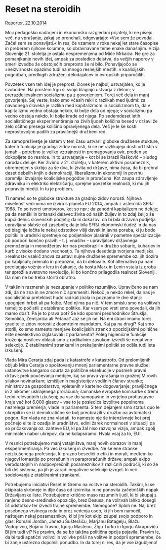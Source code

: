 # Reset na steroidih

[Reporter, 22.10.2014](https://reporter.si/clanek/kolumnisti/tomaz-stih-reset-na-steroidih-480025)

Moji pedagoško nadarjeni in ekonomsko razgledani prijatelji, ki ne pišejo več, na vprašanje, zakaj so prenehali, odgovarjajo: »Vse sem že povedal. Začel sem se ponavljati.« In res, če vzamem v roke nekaj let stare časopise in preberem njihove kolumne, so obravnavane teme enake današnjim. Vizija Slovenije 21. stoletja je ostala nespremenjena od Miće Mrkaića. Ne gre za pomanjkanje novih idej, ampak za posledico dejstva, da večjih naporov v smeri izvedbe že obstoječih preprosto še ni bilo. Ponavljajočo se »neizvirnost« opazimo tudi na mnogo resnejših mestih: v koalicijskih pogodbah, predlogih združenj delodajalcev in evropskih priporočilih.

Povzetek vseh teh idej je preprost: človek je najbolj ustvarjalen, ko je svoboden. Na prostem trgu si svojo blaginjo ustvarja z delom; v prerazdeljevalnem socializmu pa z govorjenjem. Torej več dela in manj govorjenja. Saj veste, kako smo včasih rekli o razlikah med ljudmi: za navadnega človeka je razlika med kapitalizmom in socializmom ta, da v kapitalizmu vedno obstaja nekdo, ki bolje dela od njega; v socializmu pa vedno obstaja nekdo, ki bolje krade od njega. Po sedemdeset letih socialističnega eksperimentiranja na živih ljudeh količina besed v državi že zelo očitno presega količino opravljenega dela. Več je le še kosti neprostovoljno padlih za pravičnejši družbeni red.

Za samopreživetje je sistem v tem času ustvaril globoke družbene stukture, katerih funkcija je gradnja zidov norosti, ki se ne razlikujejo dosti od tistih v jamah – potrebno je veliko vztrajnosti in premagovanja ovir, preden se dokopljete do resnice. In to ustvarjanje – kot bi se izrazil Rašković – »ludog naroda« deluje. Ker živimo v 21. stoletju, v katerem aktivni posameznik, obremenjen s skrbjo za še dva, ki živita od države, nima časa, da bi prebral deset debelih knjih o demokraciji, liberalizmu in ekonomiji in povrhu spremljal izvajanje koalicijske pogodbe in proračuna. Kot zaupa zdravljenje zdravniku in elektriko električarju, sprejme povzetke realnosti, ki mu jih pripravijo mediji. In tu je problem.

Ti namreč so te globoke strukture za gradnjo zidov norosti. Njihova miselnost večinoma ne izvira s planeta EU 2014, ampak z asteroida SFRJ 1968. To so tvorci umotvorov, kot so npr.: da zahodni kapitalizem ne deluje; pa da nemški in britanski delavec živita od naših žuljev in to zdaj želijo še kupci delnic slovenskih podjetij; da ni dokazov, da bi bila državna podjetja upravljana slabše od zasebnih; da je bila SFRJ ekonomski čudež in da nas od blaginje ločita le nekaj odstotkov višji davek in javna poraba, ki ju bodo politiki in uradniki spretneje od podjetnikov plasirali v pametne specializacije ob podpori končno pravih – t. j. »naših« – upravljalcev državnega premoženja in menedžerjev ter nas preobrazili v družbo sobaric, kuharjev in kurb z visoko dodano vrednostjo. Ta njihova desetletja tvorjena medijska »realnost« vsakič znova zaustavi nujne družbene spremembe oz. jih dozira po kapljicah; premalo in prepozno, da bi delovale. Kot alternativo pa nam predlagajo vožnjo v leru in čakanje, da bosta Marx in Lenin vstala iz groba ter sprožila svetovno revolucijo, ki bo končno prilagodila realnost Sloveniji. Da nam ne bo treba storiti obratno.

V takšnih razmerah je nezaupanje v politiko razumljivo. Upravičeno se nam zdi, da ne zna in ne zmore nič spremeniti. Nekoč je nekdo rekel, da nas je socialistična preteklost hudo radikalizirala in poznamo le dve stanji: upognjeni hrbet ali pa fojbe. Med njima pa nič. V tem smislu smo na volitvah temeljito počistili z etablirano politiko. Kar vsem po vrsti smo povedali, da jih mamo dos’t. Pa je to prava pot? Se kdo spomni predhodnikov Štruklja, Semoliča, Zemljariča ali Petana? Jaz se jih ne. Na eni strani imamo torej graditelje zidov norosti z dosmrtnim mandatom. Kaj pa na drugi? Kaj smo storili, ko smo namesto menjave koalicijskih strank z opozicijskimi  politične elite neselektivno izglasovali iz parlamenta? Poleg higienične funkcije kroženja nosilcev oblasti smo z radikalnim zasukom izvedli še negativno selekcijo. Z etabliranimi strankami in prekaljenimi politiki so odšla tudi leta izkušenj.

Vlada Mira Cerarja zdaj pada iz katastrofe v katastrofo. Od prelomljenih obljub Mira Cerarja o spoštovanju mnenj parlamentarne pravne službe; ustanovitve kangaroo courta za politične eksekucije v posmeh pravni državi; prek poučevanja medijev, kaj so prava vprašanja in groženj Mirovih silakov novinarkam; izmišljenih magisterijev vodilnih članov stranke; ministrov za gospodarstvo, vpletenih v kartelno dogovarjanje; pravljičnega in z nikomer usklajenega proračuna; šamanske evropske komisarke s tremi tedni relevantnih izkušenj; pa vse do samopašne in verjetno protiustavne kraje več kot 6.000 glasov – vse to je posledica izvolitve popolnoma nezrelega premierja, vlade in parlamenta. S tem dejanjem smo status quo le okrepili in se iz demokratične še bolj preobrazili v družbo na avtomatski pogon. Ker vlada ne zna vladati, to namesto nje še intenzivneje kot prej počnejo elite iz ozadja in uradništvo, edini žarek normalnosti v situaciji pa so pričakovanja oz. zahteve EU, ki pa žal niso razvojna vizija, ampak zgolj minimalen nabor ukrepov, da ne kolapsiramo. Hvala vsaj za to, EU!

V resnici potrebujemo manj vstajništva, manj novih obrazov in manj eksperimentiranja. Pa več izkušenj in izvedbe. Ne še ene stranke neizkušenega profesorja, ki prazno besediči o etiki in morali, medtem ko njegovi lomastijo po proračunih in paraproračunih države; ampak ekipo verodostojnih in nadpovprečnih posameznikov z različnih področij, ki so že bili del sistema, pa jih je zaradi negativne selekcije izvrgel. In več sodelovanja z etabliranimi strankami.

Potrebujemo iniciativi Reset in Gremo na volitve na steroidih. Takšni, ki se ekipirata skrbneje in dlje časa od izvirnika in ne ponovita začetniških napak Državljanske liste. Potrebujemo kritično maso razumnih ljudi, ki bi skupaj z ranjeno desno-sredinsko opozicijo, brez Desusa, na volitvah lahko dosegli 51 odstotkov  ter izvedli trajne spremembe. Nemogoče? Sploh ne.  Naj brez posebnega vrstnega reda in brez vedenja oseb, ki jih bom namočil, naštejem nekaj posameznikov, ki bi jim kot ekipi zaupal svojo podporo in glas: Romani Jordan, Janezu Šušteršiču, Marjanu Batagelju, Blažu Vodopivcu, Bojanu Travnu, Igorju Mastenu, Žigu Turku in Igorju Akrapoviču Bi jim tudi vi? Ne pravim, da se bo takšna politična opcija pojavila. Pravim le, da bi tudi apatični volivci in volivke prišli na volitve in podprli spremembe, če bi zanje ustrezno dopolnili ponudbo. In da torej ni res, da je vse izgubljeno!